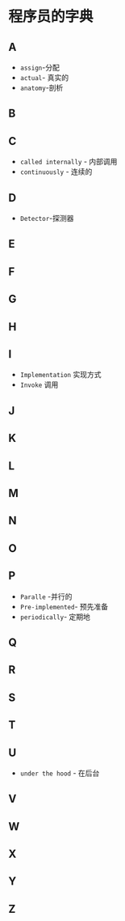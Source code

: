 # 程序员的字典

## A

* `assign`-分配
* `actual`- 真实的
* `anatomy`-剖析



## B

## C

* `called internally`  - 内部调用
* `continuously` - 连续的

## D

* `Detector`-探测器

## E

## F

## G

## H

## I

* `Implementation` 实现方式
* `Invoke` 调用

## J

## K

## L

## M

## N

## O

## P



* `Paralle` -并行的
* `Pre-implemented`- 预先准备
* `periodically`- 定期地

## Q

## R

## S

## T

## U

* `under the hood` - 在后台

## V

## W

## X

## Y

## Z

